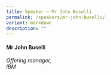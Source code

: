 ```yaml
---
title: Speaker – Mr John Buselli
permalink: /speakers/mr-john-buselli/
variant: markdown
description: ""
---
```

#### **Mr John Buselli**

*Offering manager, <br>IBM*